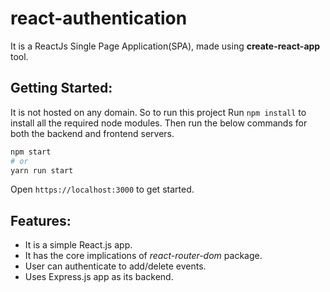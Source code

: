 # react-authentication

It is a ReactJs Single Page Application(SPA), made using **create-react-app** tool.

## Getting Started:

It is not hosted on any domain. So to run this project
Run `npm install` to install all the required node modules. Then run the below commands for both the backend and frontend servers.

```bash
npm start
# or
yarn run start
```

Open `https://localhost:3000` to get started.

## Features:

- It is a simple React.js app.
- It has the core implications of *react-router-dom* package.
- User can authenticate to add/delete events.
- Uses Express.js app as its backend.
